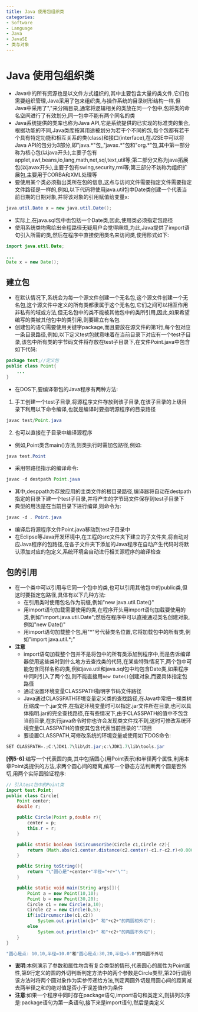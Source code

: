 ```yaml
---
title: Java 使用包组织类
categories:
- Software
- Language
- Java
- JavaSE
- 类与对象
---
```

# Java 使用包组织类

- Java中的所有资源也是以文件方式组织的,其中主要包含大量的类文件,它们也需要组织管理,Java采用了包来组织类,与操作系统的目录树形结构一样,但Java中采用了","来分隔目录,通常将逻辑相关的类放在同一个包中,包将类的命名空间进行了有效划分,同一包中不能有两个同名的类
- Java系统提供的类库也称为Java API,它是系统提供的已实现的标准类的集合,根据功能的不同,Java类库按其用途被划分为若干个不同的包,每个包都有若干个具有特定功能和相互关系的类(class)和接口(interface),在J2SE中可以将Java API的包分为3部分,即"java.\*"包,,"javax.\*"包和"org.\*"包,其中第一部分称为核心包(以java开头),主要子包有applet,awt,beans,io,lang,math,net,sql,text,util等;第二部分又称为java拓展包(以javax开头),主要子包有swing,security,rmi等;第三部分不妨称为组织扩展包,主要用于CORBA和XML处理等
- 要使用某个类必须指出类所在包的信息,这点与访问文件需要指定文件需要指定文件路径是一样的,例如,以下代码将使用java.util包中Date类创建一个代表当前日期的日期对象,并将该对象的引用赋值给变量x:

```java
java.util.Date x = new java.util.Date();
```

- 实际上,在java.sql包中也包括一个Date类,因此,使用类必须指定包路径
- 使用系统类均需给出全程路径无疑用户会觉得麻烦,为此,Java提供了import语句引入所需的类,然后在程序中直接使用类名来访问类,使用形式如下:

```java
import java.util.Date;

...
Date x = new Date();
```

## 建立包

- 在默认情况下,系统会为每一个源文件创建一个无名包,这个源文件创建一个无名包,这个源文件中定义的所有类都隶属于这个无名包,它们之间可以相互作用非私有的域或方法,但无名包中的类不能被其他包中的类所引用,因此,如果希望编写的类被其他包中的类引用,则要建立有名包
- 创建包的语句需要使用关键字package,而且要放在源文件的第1行,每个包对应一条目录路径,例如,以下定义test包就意味着在当前目录下对应有一个test子目录,该包中所有类的字节码文件将存放在test子目录下,在文件Point.java中包含如下代码:

```java
package test;//定义包
public class Point{
    ...
}
```

- 在DOS下,要编译带包的Java程序有两种方法:

1. 手工创建一个test子目录,将源程序文件存放到该子目录,在该子目录的上级目录下利用以下命令编译,也就是编译时要指明源程序的目录路径

```java
javac test/Point.java
```

2. 也可以直接在子目录中编译源程序

- 例如,Point类含main()方法,则类执行时需加包路径,例如:

```java
java test.Point
```

- 采用带路径指示的编译命令:

```java
javac -d destpath Point.java
```

- 其中,desppath为存放应用的主类文件的根目录路径,编译器将自动在destpath指定的目录下建一个test子目录,并将产生的字节码文件保存到test子目录下
- 典型的用法是在当前目录下进行编译,则命令为:

```java
javac -d . Point.java
```

- 编译后将源程序文件Point.java移动到test子目录中
- 在Eclipse等Java开发环境中,在工程的src文件夹下建立的子文件夹,将自动对应Java程序的包路径,在各子文件夹下添加的Java程序在自动产生代码时将默认添加对应的包定义,系统环境会自动进行相关源程序的编译检查

## 包的引用

- 在一个类中可以引用与它同一个包中的类,也可以引用其他包中的public类,但这时要指定包路径,具体有以下几种方法:
    - 在引用类时使用包名作为前缀,例如"new java.util.Date()"
    - 用import语句加载需要使用的类,在程序开头用import语句加载要使用的类,例如"import.java.util.Date";然后在程序中可以直接通过类名创建对象,例如"new Date()"
    - 用import语句加载整个包,用"\*"号代替类名位置,它将加载包中的所有类,例如"import java.util.\*;"
- **注意**
    - import语句加载整个包并不是将包中的所有类添加到程序中,而是告诉编译器使用这些类时到什么地方去查找类的代码,在某些特殊情况下,两个包中可能包含同样名称的类,例如java.util和java.sql包中均包含Date类,如果程序中同时引入了两个包,则不能直接用`new Date()`创建对象,而要具体指定包路径
    - 通过设置环境变量CLASSPATH指明字节码文件路径
    - Java通过CLASSPATH环境变量定义类的查找路径,在Java中常把一棵类树压缩成一个.jar文件,在指定环境变量时可以指定.jar文件所在目录,也可以具体指明.jar的完全查找路径,在有些情况下,由于CLASSPATH的值中不包含当前目录,在执行java命令时你也许会发现类文件找不到,这时可修改系统环境变量CLASSPATH的值使其包含代表当前目录的"."项目
    - 要设置CLASSPATH,可修改系统的环境变量或使用如下DOS命令:

```java
SET CLASSPATH=.;C:\JDK1.7\lib\dt.jar;c:\JDK1.7\lib\tools.jar
```

**[例5-6]**:编写一个代表圆的类,其中包括圆心(用Point表示)和半径两个属性,利用本章Point类提供的方法,求两个圆心间的距离,编写一个静态方法判断两个圆是否外切,用两个实际圆验证程序:

```java
// 引入test包中的Point类
import test.Point;
public class Circle{
    Point center;
    double r;

    public Circle(Point p,double r){
        center = p;
        this.r = r;
    }

    public static boolean isCircumscribe(Circle c1,Circle c2){
        return (Math.abs(c1.center.distance(c2.center)-c1.r-c2.r)<0.00001);
    }

    public String toString(){
        return "\"圆心是"+center+"半径="+r+"\"";
    }

    public static void main(String args[]){
        Point a = new Point(10,10);
        Point b = new Point(30,20);
        Circle c1 = new Circle(a,10);
        Circle c2 = new Circle(b,5);
        if(isCircumscribe(c1,c2))
            System.out.println(c1+" 和"+c2+"的两圆相外切");
        else
            System.out.println(c1+" 和"+c2+"的两圆不外切");
    }
}

"圆心是点: 10,10,半径=10.0"和"圆心是点:30,20,半径=5.0"的两圆不外切
```

- **说明**:本例演示了参数和属性均含有复合类型的情形,代表圆心的属性为Point属性,第9行定义的圆的外切判断判定方法中的两个参数是Circle类型,第20行调用该方法时将两个圆对象作为实参传递给方法,判定两圆外切是用圆心间的距离减去两半径之和的绝对值是否小于误差值作为条件
- **注意**:如果一个程序中同时存在package语句,import语句和类定义,则排列次序是:package语句为第一条语句,接下来是import语句,然后是类定义